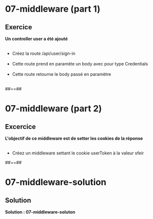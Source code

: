 <!-- .slide: class="exercice" -->
# 07-middleware (part 1)
## Exercice
**Un controller user a été ajouté**<br><br>

- Créez la route /api/user/sign-in <br><br>
- Cette route prend en paramète un body avec pour type Credentials <br><br>
- Cette route retourne le body passé en paramètre <br><br>

##==##

<!-- .slide: class="exercice"-->
# 07-middleware (part 2)
## Excercice

**L'objectif de ce middleware est de setter les cookies de la réponse** <br><br>

- Créez un middleware settant le cookie userToken à la valeur sfeir

##==##

<!--.slide: class="exercice"-->
# 07-middleware-solution
## Solution
**Solution : 07-middleware-soluton** 
<!-- .element: class="full-center" -->
